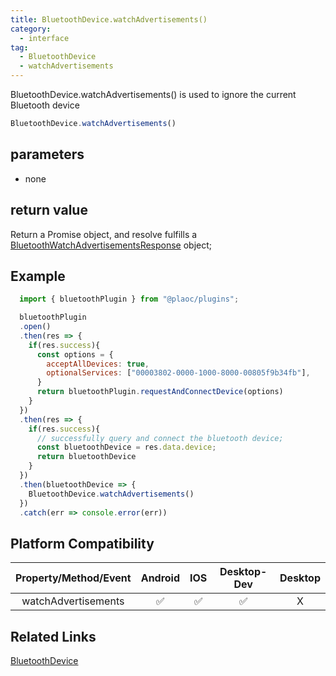 ```yaml
---
title: BluetoothDevice.watchAdvertisements()
category:
  - interface
tag:
  - BluetoothDevice
  - watchAdvertisements
---
```


BluetoothDevice.watchAdvertisements() is used to ignore the current Bluetooth device

```js
BluetoothDevice.watchAdvertisements()
```

## parameters
  - none

## return value

  Return a Promise object, and resolve fulfills a [BluetoothWatchAdvertisementsResponse](../bluetooth-watch-advertisements-response/index.md) object;

## Example
```js
  import { bluetoothPlugin } from "@plaoc/plugins";

  bluetoothPlugin
  .open()
  .then(res => {
    if(res.success){
      const options = {
        acceptAllDevices: true,
        optionalServices: ["00003802-0000-1000-8000-00805f9b34fb"],
      }
      return bluetoothPlugin.requestAndConnectDevice(options)
    }
  })
  .then(res => {
    if(res.success){
      // successfully query and connect the bluetooth device;
      const bluetoothDevice = res.data.device;
      return bluetoothDevice
    }
  })
  .then(bluetoothDevice => {
    BluetoothDevice.watchAdvertisements()
  })
  .catch(err => console.error(err))

```

## Platform Compatibility

| Property/Method/Event     | Android | IOS | Desktop-Dev | Desktop |
|:-------------------------:|:-------:|:---:|:-----------:|:-------:|
| watchAdvertisements       | ✅      | ✅  | ✅           | X       |

## Related Links

[BluetoothDevice](./index.md)


